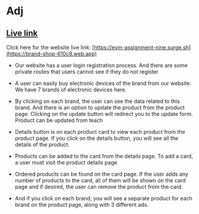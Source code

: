 # Adj

## [ Live link](https://brand-shop-610c8.web.app)

Click here for the website live link: [https://evm-assignment-nine.surge.sh](https://brand-shop-610c8.web.app)

- Our website has a user login registration process. And there are some private routes that users cannot see if they do not register

- A user can easily buy electronic devices of the brand from our website. We have 7 brands of electronic devices here.

- By clicking on each brand, the user can see the data related to this brand. And there is an option to update the product from the product page. Clicking on the update button will redirect you to the update form. Product can be updated from teach

- Details button is on each product card to view each product from the product page. If you click on the details button, you will see all the details of the product.

- Products can be added to the card from the details page. To add a card, a user must visit the product details page

- Ordered products can be found on the card page. If the user adds any number of products to the card, all of them will be shown on the card page and if desired, the user can remove the product from the card.

- And if you click on each brand, you will see a separate product for each brand on the product page, along with 3 different ads.
